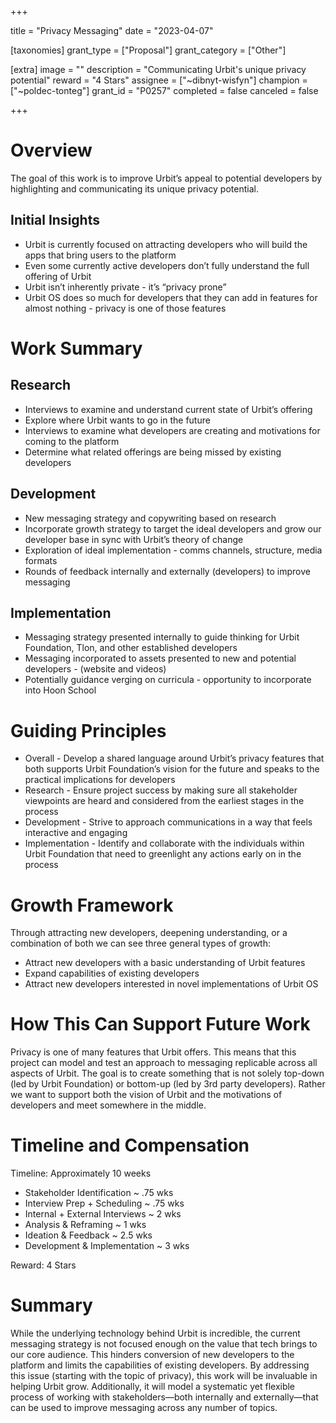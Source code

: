 +++

title = "Privacy Messaging"
date = "2023-04-07"

[taxonomies]
grant_type = ["Proposal"]
grant_category = ["Other"]

[extra]
image = ""
description = "Communicating Urbit's unique privacy potential"
reward = "4 Stars"
assignee = ["~dibnyt-wisfyn"]
champion = ["~poldec-tonteg"]
grant_id = "P0257"
completed = false
canceled = false

+++

# Overview # 

The goal of this work is to improve Urbit’s appeal to potential developers by highlighting and communicating its unique privacy potential.

## Initial Insights

 - Urbit is currently focused on attracting developers who will build the apps that bring users to the platform
 - Even some currently active developers don’t fully understand the full offering of Urbit
 - Urbit isn’t inherently private - it’s “privacy prone”
 - Urbit OS does so much for developers that they can add in features for almost nothing - privacy is one of those features

# Work Summary #

## Research

 - Interviews to examine and understand current state of Urbit’s offering
 - Explore where Urbit wants to go in the future
 - Interviews to examine what developers are creating and motivations for coming to the platform
 - Determine what related offerings are being missed by existing developers

## Development

 - New messaging strategy and copywriting based on research
 - Incorporate growth strategy to target the ideal developers and grow our developer base in sync with Urbit’s theory of change
 - Exploration of ideal implementation - comms channels, structure, media formats
 - Rounds of feedback internally and externally (developers) to improve messaging

## Implementation

 - Messaging strategy presented internally to guide thinking for Urbit Foundation, Tlon, and other established developers
 - Messaging incorporated to assets presented to new and potential developers - (website and videos)
 - Potentially guidance verging on curricula - opportunity to incorporate into Hoon School

# Guiding Principles #

 - Overall - Develop a shared language around Urbit’s privacy features that both supports Urbit Foundation’s vision for the future and speaks to the  practical implications for developers
 - Research - Ensure project success by making sure all stakeholder viewpoints are heard and considered from the earliest stages in the process
 - Development - Strive to approach communications in a way that feels interactive and engaging
 - Implementation - Identify and collaborate with the individuals within Urbit Foundation that need to greenlight any actions early on in the process

# Growth Framework #
Through attracting new developers, deepening understanding, or a combination of both we can see three general types of growth:

 - Attract new developers with a basic understanding of Urbit features
 - Expand capabilities of existing developers
 - Attract new developers interested in novel implementations of Urbit OS

# How This Can Support Future Work #

Privacy is one of many features that Urbit offers. This means that this project can model and test an approach to messaging replicable across all aspects of Urbit. The goal is to create something that is not solely top-down (led by Urbit Foundation) or bottom-up (led by 3rd party developers). Rather we want to support both the vision of Urbit and the motivations of developers and meet somewhere in the middle.

# Timeline and Compensation #

Timeline: Approximately 10 weeks

  - Stakeholder Identification ~ .75 wks
  - Interview Prep + Scheduling ~ .75 wks
  - Internal + External Interviews ~ 2 wks
  - Analysis & Reframing ~ 1 wks
  - Ideation & Feedback ~ 2.5 wks
  - Development & Implementation ~ 3 wks

Reward: 4 Stars

# Summary #

While the underlying technology behind Urbit is incredible, the current messaging strategy is not focused enough on the value that tech brings to our core audience. This hinders conversion of new developers to the platform and limits the capabilities of existing developers.
By addressing this issue (starting with the topic of privacy), this work will be invaluable in helping Urbit grow. Additionally, it will model a systematic yet flexible process of working with stakeholders—both internally and externally—that can be used to improve messaging across any number of topics.
